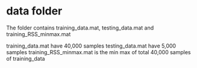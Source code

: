 # data folder
The folder contains training_data.mat, testing_data.mat and training_RSS_minmax.mat

training_data.mat have 40,000 samples
testing_data.mat have 5,000 samples
training_RSS_minmax.mat is the min max of total 40,000 samples of training_data

